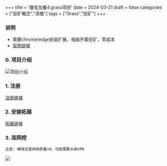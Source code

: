 +++
title = '撸毛加餐4.grass项目'
date = 2024-03-21
draft = false
categories = ["挖矿概念","深撸"]
tags = ["Grass","挖矿"]
+++


### 说明
- 需要chrome/edge安装扩展，电脑开着挖矿，零成本
- [官网链接](https://app.getgrass.io/register/?referralCode=gALC1p9L8Aw1ViK)

### 0. 项目介绍
![项目介绍](/airdrop/grass-rootdata.png)

### 1. 注册
[注册链接](https://app.getgrass.io/register/?referralCode=gALC1p9L8Aw1ViK)

### 2. 安装拓展
[拓展链接](https://chromewebstore.google.com/detail/grass-extension/ilehaonighjijnmpnagapkhpcdbhclfg)

### 3. 连网挖
`注意: 确保这里网络质量>0，可能需要关掉VPN`

![](/airdrop/grass-3.png)

